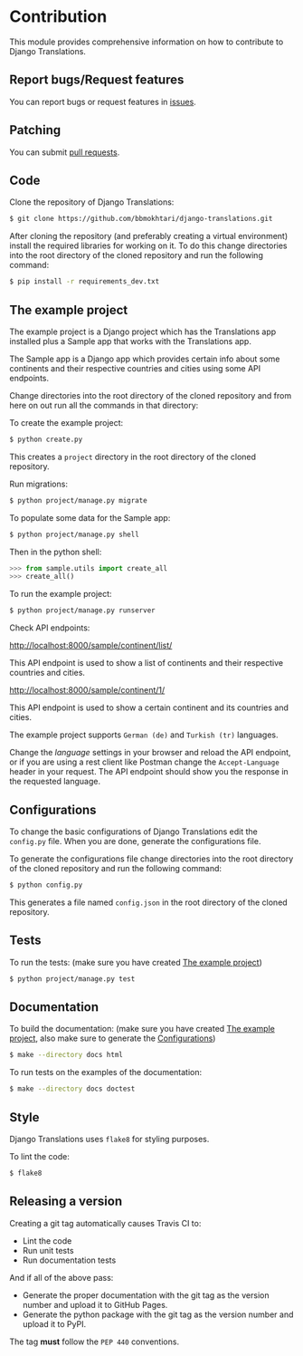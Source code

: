 # Contribution

[comment]: # (any changes to this module must also be reflected in /docs/contribution.rst)

This module provides comprehensive information on how to contribute to
Django Translations.

## Report bugs/Request features

You can report bugs or request features in
[issues](https://github.com/bbmokhtari/django-translations/issues).

## Patching

You can submit [pull
requests](https://github.com/bbmokhtari/django-translations/pulls).

## Code

Clone the repository of Django Translations:

``` bash
$ git clone https://github.com/bbmokhtari/django-translations.git
```

After cloning the repository (and preferably creating a virtual
environment) install the required libraries for working on it. To do
this change directories into the root directory of the cloned repository
and run the following command:

``` bash
$ pip install -r requirements_dev.txt
```

## The example project

The example project is a Django project which has the Translations app
installed plus a Sample app that works with the Translations app.

The Sample app is a Django app which provides certain info about some
continents and their respective countries and cities using some API
endpoints.

Change directories into the root directory of the cloned repository and
from here on out run all the commands in that directory:

To create the example project:

``` bash
$ python create.py
```

This creates a `project` directory in the root directory of the cloned
repository.

Run migrations:

``` bash
$ python project/manage.py migrate
```

To populate some data for the Sample app:

``` bash
$ python project/manage.py shell
```

Then in the python shell:

``` python
>>> from sample.utils import create_all
>>> create_all()
```

To run the example project:

``` bash
$ python project/manage.py runserver
```

Check API endpoints:

<http://localhost:8000/sample/continent/list/>

This API endpoint is used to show a list of continents and their
respective countries and cities.

<http://localhost:8000/sample/continent/1/>

This API endpoint is used to show a certain continent and its countries
and cities.

The example project supports `German (de)` and `Turkish (tr)` languages.

Change the *language* settings in your browser and reload the API
endpoint, or if you are using a rest client like Postman change the
`Accept-Language` header in your request. The API endpoint should show
you the response in the requested language.

## Configurations

To change the basic configurations of Django Translations edit the
`config.py` file. When you are done, generate the configurations file.

To generate the configurations file change directories into the root
directory of the cloned repository and run the following command:

``` bash
$ python config.py
```

This generates a file named `config.json` in the root directory of the
cloned repository.

## Tests

To run the tests: (make sure you have created [The example project]())

``` bash
$ python project/manage.py test
```

## Documentation

To build the documentation: (make sure you have created [The example
project](), also make sure to generate the
[Configurations](#configurations))

``` bash
$ make --directory docs html
```

To run tests on the examples of the documentation:

``` bash
$ make --directory docs doctest
```

## Style

Django Translations uses `flake8` for styling purposes.

To lint the code:

``` bash
$ flake8
```

## Releasing a version

Creating a git tag automatically causes Travis CI to:

  - Lint the code
  - Run unit tests
  - Run documentation tests

And if all of the above pass:

  - Generate the proper documentation with the git tag as the version
    number and upload it to GitHub Pages.
  - Generate the python package with the git tag as the version number
    and upload it to PyPI.

The tag **must** follow the `PEP 440` conventions.
